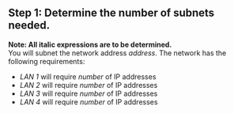 ## Step 1: Determine the number of subnets needed.<br>
**Note: All italic expressions are to be determined.** <br>
You will subnet the network address *address*. The network has the following requirements:
- *LAN 1* will require *number* of IP addresses
- *LAN 2* will require *number* of IP addresses
- *LAN 3* will require *number* of IP addresses
- *LAN 4* will require *number* of IP addresses
